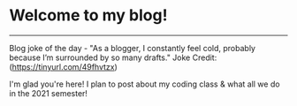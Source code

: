 # Welcome to my blog!
---

Blog joke of the day - "As a blogger, I constantly feel cold, probably because I’m surrounded by so many drafts." 
Joke Credit: (https://tinyurl.com/49fhvtzx)

I'm glad you're here! I plan to post about my coding class & what all we do in the 2021 semester!
